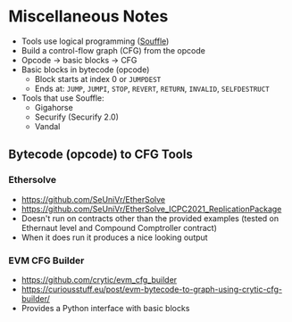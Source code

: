 # Miscellaneous Notes

- Tools use logical programming ([Souffle](https://souffle-lang.github.io/))
- Build a control-flow graph (CFG) from the opcode
- Opcode -> basic blocks -> CFG
- Basic blocks in bytecode (opcode)
  - Block starts at index 0 or `JUMPDEST`
  - Ends at: `JUMP`, `JUMPI`, `STOP`, `REVERT`, `RETURN`, `INVALID`, `SELFDESTRUCT`
- Tools that use Souffle:
  - Gigahorse
  - Securify (Securify 2.0)
  - Vandal

## Bytecode (opcode) to CFG Tools

### Ethersolve

- https://github.com/SeUniVr/EtherSolve
- https://github.com/SeUniVr/EtherSolve_ICPC2021_ReplicationPackage
- Doesn't run on contracts other than the provided examples (tested on Ethernaut level and Compound Comptroller contract)
- When it does run it produces a nice looking output

### EVM CFG Builder

- https://github.com/crytic/evm_cfg_builder
- https://curiousstuff.eu/post/evm-bytecode-to-graph-using-crytic-cfg-builder/
- Provides a Python interface with basic blocks

